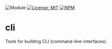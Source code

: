 ![Module](https://img.shields.io/badge/%40platform-cli-%23EA4E7E.svg)
[![License: MIT](https://img.shields.io/badge/license-MIT-blue.svg)](https://opensource.org/licenses/MIT)
[![NPM](https://img.shields.io/npm/v/@platform/cli.svg?colorB=blue&style=flat)](https://www.npmjs.com/package/@platform/cli)

# cli
Tools for building CLI (command-line-interfaces).
